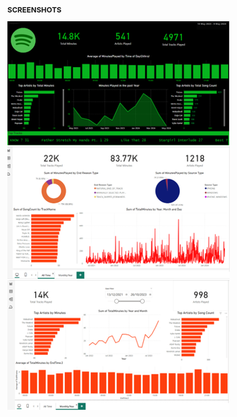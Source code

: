 ### SCREENSHOTS ###

![screen](https://github.com/deninjo/Spotify-Analysis/blob/master/Media/spotify_dasboard.PNG)
![screen](https://github.com/deninjo/Spotify-Analysis/blob/master/Media/apple_music_dash1.PNG)
![screen](https://github.com/deninjo/Spotify-Analysis/blob/master/Media/apple_music_dash2.PNG)
